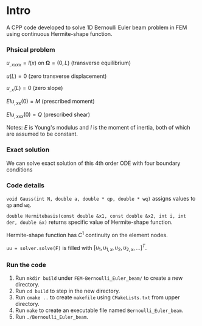 # Intro
A CPP code developed to solve 1D Bernoulli Euler beam problem in FEM using continuous Hermite-shape function.

### Phsical problem
$u_{,xxxx} = l(x)$ on $\mathbf{\Omega} = (0,L)$ (transverse equilibrium)

$u(L) = 0$ (zero transverse displacement)

$u_{,x}(L) = 0$ (zero slope)

$EI u_{,xx}(0) = M$ (prescribed moment)

$EI u_{,xxx}(0) = Q$ (prescribed shear)

Notes: $E$ is Young's modulus and $I$ is the moment of inertia, both of which are assumed to be constant.

### Exact solution
We can solve exact solution of this 4th order ODE with four boundary conditions

### Code details
`void Gauss(int N, double a, double * qp, double * wq)` assigns values to `qp` and `wq`.

`double Hermitebasis(const double &x1, const double &x2, int i, int der, double &x)` returns specific value of Hermite-shape function.

Hermite-shape function has $C^1$ continuity on the element nodes.

`uu = solver.solve(F)` is filled with $[u_{1},u_{1,x},u_{2},u_{2,x},...]^T$.

### Run the code
1. Run `mkdir build` under `FEM-Bernoulli_Euler_beam/` to create a new directory.
2. Run `cd build` to step in the new directory.
3. Run `cmake ..` to create `makefile` using `CMakeLists.txt` from upper directory.
4. Run `make` to create an executable file named `Bernoulli_Euler_beam`.
5. Run `./Bernoulli_Euler_beam`.
